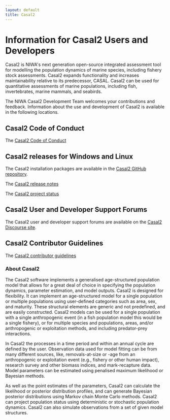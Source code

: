 ```yaml
---
layout: default
title: Casal2
---
```


# Information for Casal2 Users and Developers

Casal2 is NIWA's next generation open-source integrated assessment tool for modelling the population dynamics of marine species, including fishery stock assessments. Casal2 expands functionality and increases maintainability relative to its predecessor, CASAL. Casal2 can be used for quantitative assessments of marine populations, including fish, invertebrates, marine mammals, and seabirds.

The NIWA Casal2 Development Team welcomes your contributions and feedback.  Information about the use and development of Casal2 is available in the following locations.

## Casal2 Code of Conduct

The [Casal2 Code of Conduct](https://casal2.github.io/code_of_conduct)

## Casal2 releases for Windows and Linux

The Casal2 installation packages are available in the [Casal2 GitHub repository](https://github.com/NIWAFisheriesModelling/CASAL2/releases).

The [Casal2 release notes](https://casal2.github.io/release_notes)

The [Casal2 project status](https://casal2.github.io/project_status)

## Casal2 User and Developer Support Forums

The Casal2 user and developer support forums are available on the [Casal2 Discourse site](https://casal2.discourse.group).

## Casal2 Contributor Guidelines

The [Casal2 contributor guidelines](https://casal2.github.io/contributing)

### About Casal2

The Casal2 software implements a generalised age-structured population model that allows for a great deal of choice in specifying the population dynamics, parameter estimation, and model outputs. Casal2 is designed for flexibility. It can implement an age-structured model for a single population or multiple populations using user-defined categories such as area, sex, and maturity. These structural elements are generic and not predefined, and are easily constructed. Casal2 models can be used for a single population with a single anthropogenic event (in a fish population model this would be a single fishery), or for multiple species and populations, areas, and/or anthropogenic or exploitation methods, and including predator-prey interactions.

In Casal2 the processes in a time period and within an annual cycle are defined by the user. Observation data used for model fitting can be from many different sources, like, removals-at-size or -age from an anthropogenic or exploitation event (e.g., fishery or other human impact), research survey and other biomass indices, and mark-recapture data. Model parameters can be estimated using penalised maximum likelihood or Bayesian methods.

As well as the point estimates of the parameters, Casal2 can calculate the likelihood or posterior distribution profiles, and can generate Bayesian posterior distributions using Markov chain Monte Carlo methods. Casal2 can project population status using deterministic or stochastic population dynamics. Casal2 can also simulate observations from a set of given model structures.
